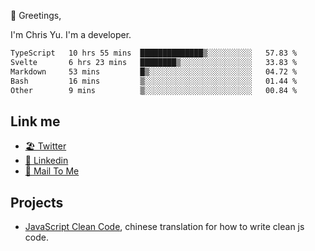 👋 Greetings, 

I'm Chris Yu. I'm a developer. 


<!--START_SECTION:waka-->

```txt
TypeScript   10 hrs 55 mins  ██████████████▒░░░░░░░░░░   57.83 %
Svelte       6 hrs 23 mins   ████████▒░░░░░░░░░░░░░░░░   33.83 %
Markdown     53 mins         █▒░░░░░░░░░░░░░░░░░░░░░░░   04.72 %
Bash         16 mins         ▒░░░░░░░░░░░░░░░░░░░░░░░░   01.44 %
Other        9 mins          ▒░░░░░░░░░░░░░░░░░░░░░░░░   00.84 %
```

<!--END_SECTION:waka-->

## Link me

- [🏖️ Twitter](https://twitter.com/yuetong3yu)
- [🧳 Linkedin](https://www.linkedin.com/in/yuetong3yu)
- [📧 Mail To Me](mailto:yuetong3yu@gmail.com)


## Projects 

- [JavaScript Clean Code](https://js-clean-code-cn.vercel.app/), chinese translation for how to write clean js code.
